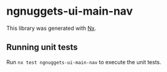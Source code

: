 # ngnuggets-ui-main-nav

This library was generated with [Nx](https://nx.dev).

## Running unit tests

Run `nx test ngnuggets-ui-main-nav` to execute the unit tests.

